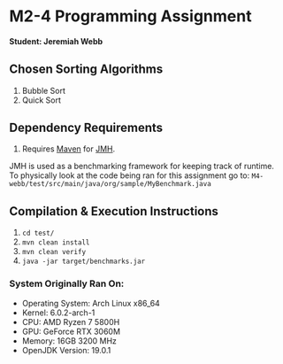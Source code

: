 # M2-4 Programming Assignment
#### Student: Jeremiah Webb

## Chosen Sorting Algorithms
1. Bubble Sort
2. Quick Sort

## Dependency Requirements
1. Requires [Maven](https://github.com/apache/maven) for [JMH](https://github.com/openjdk/jmh).

JMH is used as a benchmarking framework for keeping track of runtime.<br>
To physically look at the code being ran for this assignment go to:
`M4-webb/test/src/main/java/org/sample/MyBenchmark.java`

## Compilation & Execution Instructions
1. `cd test/`
2. `mvn clean install`
3. `mvn clean verify`
4. `java -jar target/benchmarks.jar`

### System Originally Ran On:
- Operating System: Arch Linux x86_64
- Kernel: 6.0.2-arch-1
- CPU: AMD Ryzen 7 5800H
- GPU: GeForce RTX 3060M
- Memory: 16GB 3200 MHz
- OpenJDK Version: 19.0.1
